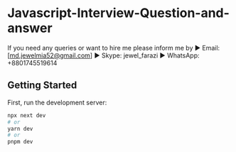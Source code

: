 # Javascript-Interview-Question-and-answer

If you need any queries or want to hire me please inform me by ▶️ Email: [md.jewelmia52@gmail.com]  ▶️ Skype: jewel_farazi ▶️ WhatsApp: +8801745519614


## Getting Started

First, run the development server:

```bash
npx next dev
# or
yarn dev
# or
pnpm dev
```
